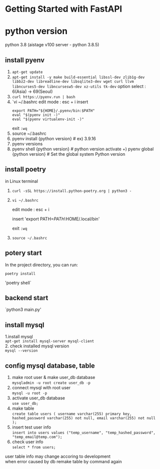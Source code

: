 # Getting Started with FastAPI
# python version
python 3.8 (aistage v100 server - python 3.8.5)

## install pyenv
1. `apt-get update`
2. `apt-get install -y make build-essential libssl-dev zlib1g-dev libbz2-dev libreadline-dev libsqlite3-dev wget curl llvm libncurses5-dev libncursesw5-dev xz-utils tk-dev`
    option select : 6(Asia)  → 69(Seoul) 
3. `curl https://pyenv.run | bash`
4. `vi ~/.bashrc
    edit mode : esc + i
   insert
    ```
    export PATH="${HOME}/.pyenv/bin:$PATH"
    eval "$(pyenv init -)"
    eval "$(pyenv virtualenv-init -)"
    ```
   exit `:wq`
6. source ~/.bashrc
7. pyenv install {python version} # ex) 3.9.16
8. pyenv versions
9. pyenv shell {python version} # python version activate
   +) pyenv global {python version} # Set the global system Python version

## install poetry
in Linux terminal
1. `curl -sSL https://install.python-poetry.org | python3 -`
2. `vi ~/.bashrc`

    edit mode : esc + i

    insert 'export PATH=$PATH:$HOME/.local/bin'

    exit `:wq`
3. `source ~/.bashrc`

## potery start
In the project directory, you can run:


`poetry install`

'poetry shell`

## backend start
`python3 main.py'

## install mysql
1.install mysql  
`apt-get install mysql-server mysql-client`  
2. check installed mysql version  
`mysql --version`


## config mysql database, table  
1. make root user & make user_db database  
`mysqladmin -u root create user_db -p`
2. connect mysql with root user  
`mysql -u root -p`
3. activate user_db database  
`use user_db;`
4. make table  
`create table users (
        username varchar(255) primary key,
        hashed_password varchar(255) not null,
        email varchar(255) not null
        );`
5. insert test user info  
`insert into users values ("temp_username", "temp_hashed_password", "temp_email@temp.com");`
6. check user info  
`select * from users;`

user table info may change accoring to development  
when error caused by db remake table by command again

